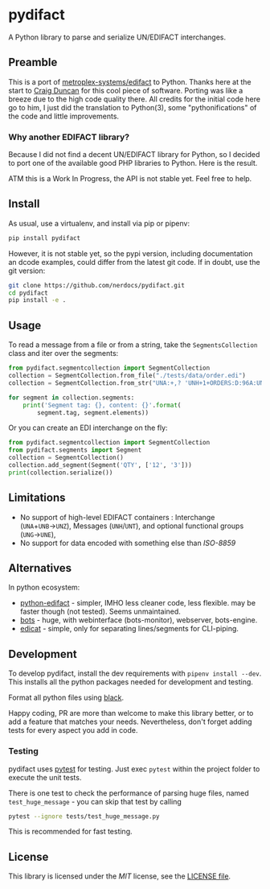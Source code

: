 # pydifact

A Python library to parse and serialize UN/EDIFACT interchanges.

## Preamble

This is a port of [metroplex-systems/edifact](https://github.com/metroplex-systems/edifact) to Python. Thanks here at the start to [Craig Duncan](https://github.com/duncan3dc) for this cool piece of software. Porting was like a breeze due to the high code quality there. All credits for the initial code here go to him, I just did the translation to Python(3), some "pythonifications" of the code and little improvements.

### Why another EDIFACT library?

Because I did not find a decent UN/EDIFACT library for Python, so I decided to port one of the available good PHP libraries to Python. Here is the result.

ATM this is a Work In Progress, the API is not stable yet.
Feel free to help.

## Install

As usual, use a virtualenv, and install via pip or pipenv:

```bash
pip install pydifact
```

However, it is not stable yet, so the pypi version, including documentation an dcode examples, could differ from the latest git code. If in doubt, use the git version:
```bash
git clone https://github.com/nerdocs/pydifact.git
cd pydifact
pip install -e .
```


## Usage

To read a message from a file or from a string, take the `SegmentsCollection` class and
iter over the segments:

```python
from pydifact.segmentcollection import SegmentCollection
collection = SegmentCollection.from_file("./tests/data/order.edi")
collection = SegmentCollection.from_str("UNA:+,? 'UNH+1+ORDERS:D:96A:UN:EAN008'")

for segment in collection.segments:
    print('Segment tag: {}, content: {}'.format(
        segment.tag, segment.elements))
```

Or you can create an EDI interchange on the fly:

```python
from pydifact.segmentcollection import SegmentCollection
from pydifact.segments import Segment
collection = SegmentCollection()
collection.add_segment(Segment('QTY', ['12', '3']))
print(collection.serialize())
```

## Limitations

- No support of high-level EDIFACT containers : Interchange (`UNA`+`UNB`→`UNZ`), Messages (`UNH`/`UNT`), and optional functional groups (`UNG`→`UNE`),
- No support for data encoded with something else than *ISO-8859*

## Alternatives

In python ecosystem:

- [python-edifact](https://github.com/FriedrichK/python-edifact) - simpler, IMHO less cleaner code, less flexible. may be faster though (not tested). Seems unmaintained.
- [bots](https://github.com/bots-edi/bots) - huge, with webinterface (bots-monitor), webserver, bots-engine.
- [edicat](https://github.com/notpeter/edicat) - simple, only for separating lines/segments for CLI-piping.


## Development

To develop pydifact, install the dev requirements with `pipenv install --dev`. This installs all the python packages needed for development and testing.

Format all python files using [black](https://black.readthedocs.io).

Happy coding, PR are more than welcome to make this library better, or to add a feature that matches your needs. Nevertheless, don't forget adding tests for every aspect you add in code.

### Testing

pydifact uses [pytest](http://pytest.org) for testing.
Just exec `pytest` within the project folder to execute the unit tests.

There is one test to check the performance of parsing huge files, named `test_huge_message` - you can skip that test by calling

```bash
pytest --ignore tests/test_huge_message.py
```
This is recommended for fast testing.


## License

This library is licensed under the
*MIT* license, see the
[LICENSE file](LICENSE).
